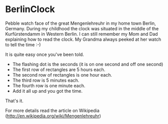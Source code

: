 BerlinClock
===========

Pebble watch face of the great Mengenlehreuhr in my home town Berlin, Germany. During my childhood the clock was situated in the middle of the Kurfürstendamm in Western Berlin. I can still remember my Mom and Dad explaining how to read the clock. My Grandma always peeked at her watch to tell the time :-)

It is quite easy once you've been told.

* The flashing dot is the seconds (it is on one second and off one second)
* The first row of rectangles are 5 hours each.
* The second row of rectangles is one hour each.
* The third row is 5 minutes each.
* The fourth row is one minute each.
* Add it all up and you got the time.

That's it.

For more details read the article on Wikipedia (http://en.wikipedia.org/wiki/Mengenlehreuhr)
